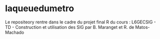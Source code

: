 # laqueuedumetro
Le repositeory rentre dans le cadre du projet final R du cours : L6GECSIG - TD - Construction et utilisation des SIG par B. Maranget et R. de Matos-Machado
